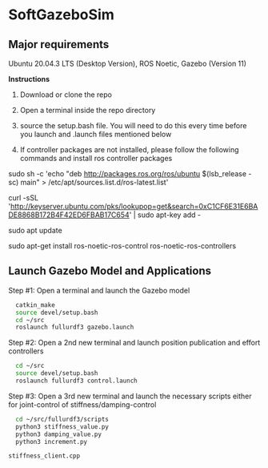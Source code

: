 # SoftGazeboSim
## Major requirements
Ubuntu 20.04.3 LTS (Desktop Version), ROS Noetic, Gazebo (Version 11)


**Instructions**

1) Download or clone the repo
2) Open a terminal inside the repo directory
3) source the setup.bash file. You will need to do this every time before you launch and .launch files mentioned below

4) If controller packages are not installed, please follow the following commands and install ros controller packages

sudo sh -c 'echo "deb http://packages.ros.org/ros/ubuntu $(lsb_release -sc) main" > /etc/apt/sources.list.d/ros-latest.list'

curl -sSL 'http://keyserver.ubuntu.com/pks/lookupop=get&search=0xC1CF6E31E6BADE8868B172B4F42ED6FBAB17C654' | sudo apt-key add -

sudo apt update

sudo apt-get install ros-noetic-ros-control ros-noetic-ros-controllers

## Launch Gazebo Model and Applications

Step #1: Open a terminal and launch the Gazebo model 

```bash
  catkin_make
  source devel/setup.bash
  cd ~/src
  roslaunch fullurdf3 gazebo.launch
```
  Step #2: Open a 2nd new terminal and launch position publication and effort controllers

```bash
  cd ~/src
  source devel/setup.bash
  roslaunch fullurdf3 control.launch
```
  Step #3: Open a 3rd new terminal and launch the necessary scripts either for joint-control of stiffness/damping-control
  
```bash  
  cd ~/src/fullurdf3/scripts
  python3 stiffness_value.py
  python3 damping_value.py
  python3 increment.py
```
```bash
stiffness_client.cpp
```
